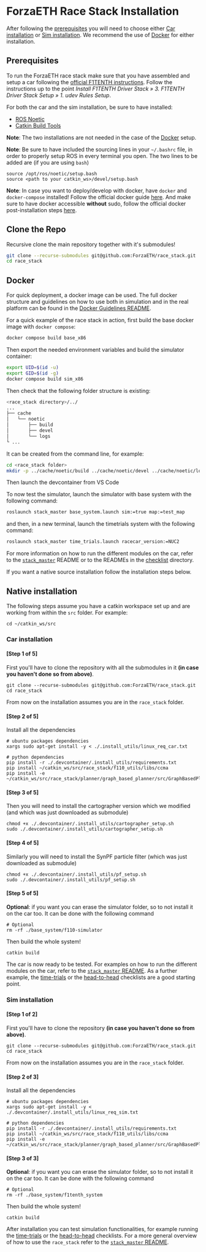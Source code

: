 # ForzaETH Race Stack Installation
After following the [prerequisites](#prerequisites) you will need to choose either [Car installation](#car-installation) or [Sim installation](#sim-installation). We recommend the use of [Docker](#docker) for either installation.

## Prerequisites 
To run the ForzaETH race stack make sure that you have assembled and setup a car following the [official F1TENTH instructions](https://f1tenth.org/build). Follow the instructions up to the point *Install F1TENTH Driver Stack » 3. F1TENTH Driver Stack Setup » 1. udev Rules Setup*.

For both the car and the sim installation, be sure to have installed:
  - [ROS Noetic](http://wiki.ros.org/noetic/Installation/Ubuntu)
  - [Catkin Build Tools](https://catkin-tools.readthedocs.io/en/latest/installing.html)

**Note**: 
The two installations are not needed in the case of the [Docker](#docker) setup.

**Note**:
Be sure to have included the sourcing lines in your `~/.bashrc` file, in order to properly setup ROS in every terminal you open. 
The two lines to be added are (if you are using `bash`)
```
source /opt/ros/noetic/setup.bash
source <path to your catkin_ws>/devel/setup.bash
```
**Note**: 
In case you want to deploy/develop with docker, have `docker` and `docker-compose` installed!
Follow the official docker guide [here](https://docs.docker.com/engine/install/ubuntu/#install-using-the-repository).
And make sure to have docker accessible **without** sudo, follow the official docker post-installation steps [here](https://docs.docker.com/engine/install/linux-postinstall/#manage-docker-as-a-non-root-user).

## Clone the Repo
Recursive clone the main repository together with it's submodules!
```bash
git clone --recurse-submodules git@github.com:ForzaETH/race_stack.git 
cd race_stack
```

## Docker
For quick deployment, a docker image can be used.
The full docker structure and guidelines on how to use both in simulation and in the real platform can be found in the [Docker Guidelines README](./.docker_utils/README.md).

For a quick example of the race stack in action, first build the base docker image with `docker compose`:
```bash
docker compose build base_x86
```

Then export the needed environment variables and build the simulator container:
```bash
export UID=$(id -u)
export GID=$(id -g)
docker compose build sim_x86
```

Then check that the following folder structure is existing:
```bash
<race_stack directory>/../
...
├── cache
│   └── noetic
│       ├── build
│       ├── devel
│       └── logs
└ ...
```
It can be created from the command line, for example:
```bash
cd <race_stack folder>
mkdir -p ../cache/noetic/build ../cache/noetic/devel ../cache/noetic/logs
```
Then launch the devcontainer from VS Code

To now test the simulator, launch the simulator with base system with the following command:
```bash
roslaunch stack_master base_system.launch sim:=true map:=test_map
```

and then, in a new terminal, launch the timetrials system with the following command:
```bash
roslaunch stack_master time_trials.launch racecar_version:=NUC2
```
For more information on how to run the different modules on the car, refer to the [`stack_master`](./stack_master/README.md) README or to the READMEs in the [checklist](./stack_master/checklists/) directory.

If you want a native source installation follow the installation steps below.

## Native installation
The following steps assume you have a catkin workspace set up and are working from within the ```src``` folder. For example:
```
cd ~/catkin_ws/src
```
### Car installation
#### [Step 1 of 5] 
First you'll have to clone the repository with all the submodules in it **(in case you haven't done so from above)**. 
```
git clone --recurse-submodules git@github.com:ForzaETH/race_stack.git 
cd race_stack
```
From now on the installation assumes you are in the `race_stack` folder.

#### [Step 2 of 5]
Install all the dependencies
```
# ubuntu packages dependencies
xargs sudo apt-get install -y < ./.install_utils/linux_req_car.txt

# python dependencies
pip install -r ./.devcontainer/.install_utils/requirements.txt
pip install ~/catkin_ws/src/race_stack/f110_utils/libs/ccma
pip install -e ~/catkin_ws/src/race_stack/planner/graph_based_planner/src/GraphBasedPlanner
```


#### [Step 3 of 5]
Then you will need to install the cartographer version which we modified (and which was just downloaded as submodule)
```
chmod +x ./.devcontainer/.install_utils/cartographer_setup.sh
sudo ./.devcontainer/.install_utils/cartographer_setup.sh
```
#### [Step 4 of 5]
Similarly you will need to install the SynPF particle filter (which was just downloaded as submodule)
```
chmod +x ./.devcontainer/.install_utils/pf_setup.sh
sudo ./.devcontainer/.install_utils/pf_setup.sh
```
####  [Step 5 of 5]

**Optional**: if you want you can erase the simulator folder, so to not install it on the car too. 
It can be done with the following command 
```
# Optional
rm -rf ./base_system/f110-simulator
``` 

Then build the whole system!
```
catkin build
```

The car is now ready to be tested. For examples on how to run the different modules on the car, refer to the [`stack_master` README](./stack_master/README.md). As a further example, the [time-trials](./stack_master/checklists/TimeTrials.md) or the [head-to-head](./stack_master/checklists/HeadToHead.md) checklists are a good starting point.

### Sim installation
#### [Step 1 of 2]
First you'll have to clone the repository **(in case you haven't done so from above)**.
```
git clone --recurse-submodules git@github.com:ForzaETH/race_stack.git 
cd race_stack
```
From now on the installation assumes you are in the `race_stack` folder.

#### [Step 2 of 3]
Install all the dependencies
```
# ubuntu packages dependencies
xargs sudo apt-get install -y < ./.devcontainer/.install_utils/linux_req_sim.txt

# python dependencies
pip install -r ./.devcontainer/.install_utils/requirements.txt
pip install ~/catkin_ws/src/race_stack/f110_utils/libs/ccma
pip install -e ~/catkin_ws/src/race_stack/planner/graph_based_planner/src/GraphBasedPlanner
```
#### [Step 3 of 3]
**Optional**: if you want you can erase the simulator folder, so to not install it on the car too. 
It can be done with the following command 
```
# Optional
rm -rf ./base_system/f1tenth_system
``` 

Then build the whole system!
```
catkin build
```

After installation you can test simulation functionalities, for example running the [time-trials](./stack_master/checklists/TimeTrials.md) or the [head-to-head](./stack_master/checklists/HeadToHead.md) checklists. For a more general overview of how to use the `race_stack` refer to the [`stack_master` README](./stack_master/README.md).
